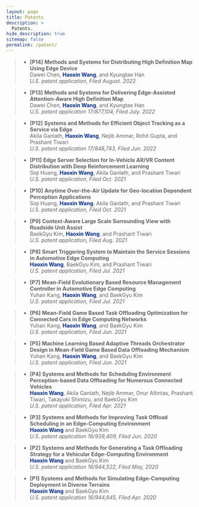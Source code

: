```yaml
---
layout: page
title: Patents
description: >
  Patents.
hide_description: true
sitemap: false
permalink: /patent/
---
```

> - **[P14]** **Methods and Systems for Distributing High Definition Map Using Edge Device** <br>
> Dawei Chen, <span style="color:#002993">**Haoxin Wang**</span>, and Kyungtae Han <br>
> *U.S. patent application, Filed August. 2022* <br>

> - **[P13]** **Methods and Systems for Delivering Edge-Assisted Attention-Aware High Definition Map** <br>
> Dawei Chen, <span style="color:#002993">**Haoxin Wang**</span>, and Kyungtae Han <br>
> *U.S. patent application 17/877,104, Filed July. 2022* <br>

> - **[P12]** **Systems and Methods for Efficient Object Tracking as a Service via Edge** <br>
> Akila Ganlath, <span style="color:#002993">**Haoxin Wang**</span>, Nejib Ammar, Rohit Gupta, and Prashant Tiwari <br>
> *U.S. patent application 17/848,743, Filed Jun. 2022* <br>

> - **[P11]** **Edge Server Selection for In-Vehicle AR/VR Content Distribution with Deep Reinforcement Learning** <br>
> Siqi Huang, <span style="color:#002993">**Haoxin Wang**</span>, Akila Ganlath, and Prashant Tiwari <br>
> *U.S. patent application, Filed Oct. 2021* <br>

> - **[P10]** **Anytime Over-the-Air Update for Geo-location Dependent Perception Applications** <br>
> Siqi Huang, <span style="color:#002993">**Haoxin Wang**</span>, Akila Ganlath, and Prashant Tiwari <br>
> *U.S. patent application, Filed Oct. 2021* <br>

> - **[P9]** **Context-Aware Large Scale Surrounding View with Roadside Unit Assist** <br>
> BaekGyu Kim, <span style="color:#002993">**Haoxin Wang**</span>, and Prashant Tiwari <br>
> *U.S. patent application, Filed Aug. 2021* <br>

> - **[P8]** **Smart Triggering System to Maintain the Service Sessions in Automotive Edge Computing** <br>
> <span style="color:#002993">**Haoxin Wang**</span>, BaekGyu Kim, and Prashant Tiwari <br>
> *U.S. patent application, Filed Jul. 2021* <br>

> - **[P7]** **Mean-Field Evolutionary Based Resource Management Controller in Automotive Edge Computing** <br>
> Yuhan Kang, <span style="color:#002993">**Haoxin Wang**</span>, and BaekGyu Kim <br>
> *U.S. patent application, Filed Jul. 2021* <br>

> - **[P6]** **Mean-Field Game Based Task Offloading Optimization for Connected Cars in Edge Computing Networks** <br>
> Yuhan Kang, <span style="color:#002993">**Haoxin Wang**</span>, and BaekGyu Kim <br>
> *U.S. patent application, Filed Jun. 2021* <br>

> - **[P5]** **Machine Learning Based Adaptive Threads Orchestrator Design in Mean-Field Game Based Data Offloading Mechanism** <br>
> Yuhan Kang, <span style="color:#002993">**Haoxin Wang**</span>, and BaekGyu Kim <br>
> *U.S. patent application, Filed Jun. 2021* <br>

> - **[P4]** **Systems and Methods for Scheduling Environment Perception-based Data Offloading for Numerous Connected Vehicles** <br>
> <span style="color:#002993">**Haoxin Wang**</span>, Akila Ganlath, Nejib Ammar, Onur Altintas, Prashant Tiwari, Takayuki Shimizu, and BaekGyu Kim <br>
> *U.S. patent application, Filed Apr. 2021* <br>

> - **[P3]** **Systems and Methods for Improving Task Offload Scheduling in an Edge-Computing Environment** <br>
> <span style="color:#002993">**Haoxin Wang**</span> and BaekGyu Kim <br>
> *U.S. patent application 16/939,409, Filed Jun. 2020* <br>

> - **[P2]** **Systems and Methods for Generating a Task Offloading Strategy for a Vehicular Edge-Computing Environment** <br>
> <span style="color:#002993">**Haoxin Wang**</span> and BaekGyu Kim <br>
> *U.S. patent application 16/944,522, Filed May, 2020* <br>

> - **[P1]** **Systems and Methods for Simulating Edge-Computing Deployment in Diverse Terrains** <br>
> <span style="color:#002993">**Haoxin Wang**</span> and BaekGyu Kim <br>
> *U.S. patent application 16/944,645, Filed Apr. 2020* <br>

